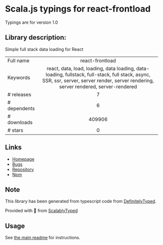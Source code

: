 
# Scala.js typings for react-frontload

Typings are for version 1.0

## Library description:
Simple full stack data loading for React

|                    |                 |
| ------------------ | :-------------: |
| Full name          | react-frontload |
| Keywords           | react, data, load, loading, data loading, data-loading, fullstack, full-stack, full stack, async, SSR, ssr, server, server render, server rendering, server rendered, server-rendered |
| # releases         | 7 |
| # dependents       | 6 |
| # downloads        | 409906 |
| # stars            | 0 |

## Links
- [Homepage](https://github.com/davnicwil/react-frontload#readme)
- [Bugs](https://github.com/davnicwil/react-frontload/issues)
- [Repository](https://github.com/davnicwil/react-frontload)
- [Npm](https://www.npmjs.com/package/react-frontload)
    


## Note
This library has been generated from typescript code from [DefinitelyTyped](https://definitelytyped.org).

Provided with :purple_heart: from [ScalablyTyped](https://github.com/oyvindberg/ScalablyTyped)

## Usage
See [the main readme](../../readme.md) for instructions.


